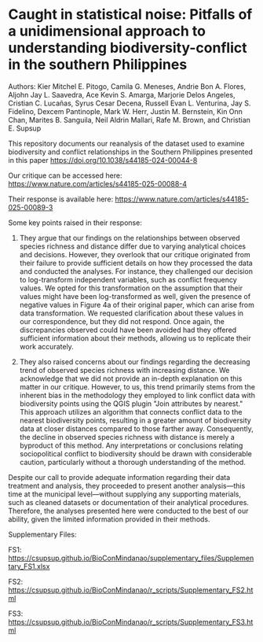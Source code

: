 # Caught in statistical noise: Pitfalls of a unidimensional approach to understanding biodiversity-conflict in the southern Philippines
Authors: Kier Mitchel E. Pitogo, Camila G. Meneses, Andrie Bon A. Flores, Aljohn Jay L. Saavedra, Ace Kevin S. Amarga, Marjorie Delos Angeles, Cristian C. Lucañas, Syrus Cesar Decena, Russell Evan L. Venturina, Jay S. Fidelino, Dexcem Pantinople, Mark W. Herr, Justin M. Bernstein, Kin Onn Chan, Marites B. Sanguila, Neil Aldrin Mallari, Rafe M. Brown, and Christian E. Supsup

This repository documents our reanalysis of the dataset used to examine biodiversity and conflict relationships in the Southern Philippines presented in this paper https://doi.org/10.1038/s44185-024-00044-8

Our critique can be accessed here: https://www.nature.com/articles/s44185-025-00088-4

Their response is available here: https://www.nature.com/articles/s44185-025-00089-3

Some key points raised in their response:

1. They argue that our findings on the relationships between observed species richness and distance differ due to varying analytical choices and decisions. However, they overlook that our critique originated from their failure to provide sufficient details on how they processed the data and conducted the analyses. For instance, they challenged our decision to log-transform independent variables, such as conflict frequency values. We opted for this transformation on the assumption that their values might have been log-transformed as well, given the presence of negative values in Figure 4a of their original paper, which can arise from data transformation. We requested clarification about these values in our correspondence, but they did not respond. Once again, the discrepancies observed could have been avoided had they offered sufficient information about their methods, allowing us to replicate their work accurately.

2. They also raised concerns about our findings regarding the decreasing trend of observed species richness with increasing distance. We acknowledge that we did not provide an in-depth explanation on this matter in our critique. However, to us, this trend primarily stems from the inherent bias in the methodology they employed to link conflict data with biodiversity points using the QGIS plugin "Join attributes by nearest." This approach utilizes an algorithm that connects conflict data to the nearest biodiversity points, resulting in a greater amount of biodiversity data at closer distances compared to those farther away. Consequently, the decline in observed species richness with distance is merely a byproduct of this method. Any interpretations or conclusions relating sociopolitical conflict to biodiversity should be drawn with considerable caution, particularly without a thorough understanding of the method. 

Despite our call to provide adequate information regarding their data treatment and analysis, they proceeded to present another analysis—this time at the municipal level—without supplying any supporting materials, such as cleaned datasets or documentation of their analytical procedures. Therefore, the analyses presented here were conducted to the best of our ability, given the limited information provided in their methods.

Supplementary Files:

FS1: https://csupsup.github.io/BioConMindanao/supplementary_files/Supplementary_FS1.xlsx

FS2: https://csupsup.github.io/BioConMindanao/r_scripts/Supplementary_FS2.html

FS3: https://csupsup.github.io/BioConMindanao/r_scripts/Supplementary_FS3.html
